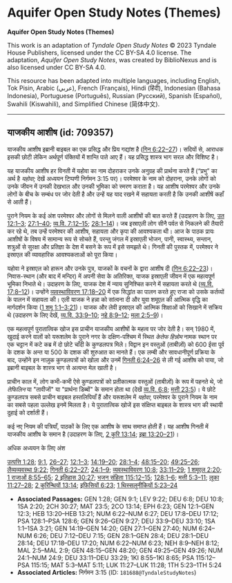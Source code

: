 # Aquifer Open Study Notes (Themes)

**Aquifer Open Study Notes (Themes)**

This work is an adaptation of *Tyndale Open Study Notes* © 2023 Tyndale House Publishers, licensed under the CC BY\-SA 4\.0 license. The adaptation, *Aquifer Open Study Notes*, was created by BiblioNexus and is also licensed under CC BY\-SA 4\.0\.

This resource has been adapted into multiple languages, including English, Tok Pisin, Arabic (عربي), French (Français), Hindi (हिंदी), Indonesian (Bahasa Indonesia), Portuguese (Português), Russian (Русский), Spanish (Español), Swahili (Kiswahili), and Simplified Chinese (简体中文).



--------------------------------

## याजकीय आशीष (id: 709357)

याजकीय आशीष इब्रानी बाइबल का एक प्रसिद्ध और प्रिय गद्यांश है ([गिन 6:22–27](https://ref.ly/Num6:22-Num6:27))। सदियों से, आराधक इसकी छोटी लेकिन अर्थपूर्ण पंक्तियों में शान्ति पाते आए हैं। यह प्रसिद्ध शास्त्र भाग सरल और विशिष्ट है।

यह याजकीय आशीष हर विनती में यहोवा का नाम दोहराकर उनके अनुग्रह की प्रार्थना करते हैं (“प्रभु” का अर्थ है *यहोवा;* देखें अध्ययन टिप्पणी निर्गमन 3:15 पर)। परमेश्वर के नाम को दोहराना, उनके लोगों को उनके जीवन में उनकी देखभाल और उनकी भूमिका को स्मरण कराता है। यह आशीष परमेश्वर और उनके लोगों के बीच के सम्बंध पर जोर देती है और उन्हें यह याद रखने में सहायता करती है कि उनकी आशीषें कहाँ से आती हैं। 

पुराने नियम के कई अंश परमेश्वर और लोगों से मिलने वाली आशीषों की बात करते हैं (उदाहरण के लिए, [उत 12:1–3](https://ref.ly/Gen12:1-Gen12:3); [27:1–40](https://ref.ly/Gen27:1-Gen27:40); [व्य.वि. 7:12–15](https://ref.ly/Deut7:12-Deut7:15); [28:1–14](https://ref.ly/Deut28:1-Deut28:14))। जब इस्राएली लोग सीनै पर्वत से निकलने की तैयारी कर रहे थे, तब उन्हें परमेश्वर की आशीष, सहायता और कृपा की आवश्यकता थी। आज के पाठक प्रायः आशीषों के विषय में सामान्य रूप से सोचते हैं, परन्तु जंगल में इस्राएली भोजन, पानी, स्वास्थ्य, सन्तान, शत्रुओं से सुरक्षा और प्रतिज्ञा के देश में बसने के रूप में इसे समझते थे। गिनती की पुस्तक में, परमेश्वर ने इस्राएल की व्यावहारिक आवश्यकताओं को पूरा किया।

यहोवा ने इस्राएल को हारून और उनके पुत्र, याजकों के वचनों के द्वारा आशीष दी ([गिन 6:22–23](https://ref.ly/Num6:22-Num6:23))। निवास\-स्थान (और बाद में मन्दिर) में अपनी सेवा के अतिरिक्त, याजक इस्राएली जीवन में एक महत्वपूर्ण भूमिका निभाते थे। उदाहरण के लिए, याजक देश में न्याय सुनिश्चित करने में सहायता करते थे ([व्य.वि. 17:8–12](https://ref.ly/Deut17:8-Deut17:12))। उन्होंने [व्यवस्थाविवरण 17:18–20](https://ref.ly/Deut17:18-Deut17:20) में एक सिद्धांत का पालन करते हुए राजा को उसके कर्तव्यों के पालन में सहायता की। एली याजक ने हन्ना को सांत्वना दी और युवा शमूएल की आत्मिक वृद्धि का मार्गदर्शन किया ([1 शमू 1:1–3:21](https://ref.ly/1Sam1:1-1Sam3:21))। याजक और लेवी इस्राएल की आत्मिक शिक्षाओं को सिखाने में सक्रिय थे (उदाहरण के लिए देखें, [व्य.वि. 33:9–10](https://ref.ly/Deut33:9-Deut33:10); [नहे 8:9–12](https://ref.ly/Neh8:9-Neh8:12); [मला 2:5–9](https://ref.ly/Mal2:5-Mal2:9))।

एक महत्वपूर्ण पुरातात्विक खोज इस प्राचीन याजकीय आशीषों के महत्व पर जोर देती है। सन् 1980 में, खुदाई करने वालों को यरूशलेम के पुराने नगर के दक्षिण\-पश्चिम में स्थित *केतेफ हिन्नोम* नामक स्थान पर एक चट्टान में कटे कब्र में दो छोटे चाँदी के कुण्डलपत्र मिले। विद्वान इन वस्तुओं (ताबीज़ों) को 600 ईसा पूर्व के दशक के अन्त या 500 के दशक की शुरुआत का मानते हैं। एक लम्बी और सावधानीपूर्ण प्रक्रिया के बाद, उन्होंने इन नाज़ुक कुण्डलपत्रों को खोला और उनमें [गिनती 6:24–26](https://ref.ly/Num6:24-Num6:26) से ली गई आशीष को पाया, जो इब्रानी बाइबल के शास्त्र भाग से अत्यन्त मेल खाती है।

प्राचीन काल में, लोग कभी\-कभी ऐसे कुण्डलपत्रों को प्रतीकात्मक वस्तुओं (ताबीज़ों) के रूप में पहनते थे, जो *तेफिलिन* या "तावीजों" या "प्रार्थना डिब्बों" के समान होता था (देखें [व्य.वि. 6:8](https://ref.ly/Deut6:8); [मत्ती 23:5](https://ref.ly/Matt23:5))। ये छोटे कुण्डलपत्र सबसे प्राचीन बाइबल हस्तलिपियाँ हैं और यरूशलेम में *यहोवा*, परमेश्वर के पुराने नियम के नाम का सबसे पहला उल्लेख इनमें मिलता है। ये पुरातात्विक खोजें इस संक्षिप्त बाइबल के शास्त्र भाग की स्थायी दुहाई को दर्शाती हैं।

कई नए नियम की पत्रियाँ, पाठकों के लिए एक आशीष के साथ समाप्त होती हैं। यह आशीष गिनती में याजकीय आशीष के समान है (उदाहरण के लिए, [2 कुरि 13:14](https://ref.ly/2Cor13:14); [इब्रा 13:20–21](https://ref.ly/Heb13:20-Heb13:21))।

अधिक अध्ययन के लिए अंश

[उत्पत्ति 1:28](https://ref.ly/Gen1:28); [9:1](https://ref.ly/Gen9:1), [26–27](https://ref.ly/Gen9:26-Gen9:27); [12:1–3](https://ref.ly/Gen12:1-Gen12:3); [14:19–20](https://ref.ly/Gen14:19-Gen14:20); [28:1–4](https://ref.ly/Gen28:1-Gen28:4); [48:15–20](https://ref.ly/Gen48:15-Gen48:20); [49:25–26](https://ref.ly/Gen49:25-Gen49:26); [लैव्यव्यवस्था 9:22](https://ref.ly/Lev9:22); [गिनती 6:22–27](https://ref.ly/Num6:22-Num6:27); [24:1–9](https://ref.ly/Num24:1-Num24:9); [व्यवस्थाविवरण 10:8](https://ref.ly/Deut10:8); [33:11–29](https://ref.ly/Deut33:11-Deut33:29); [1 शमूएल 2:20](https://ref.ly/1Sam2:20); [1 राजाओं 8:55–65](https://ref.ly/1Kgs8:55-1Kgs8:65); [2 इतिहास 30:27](https://ref.ly/2Chr30:27); [भजन संहिता 115:12–15](https://ref.ly/Ps115:12-Ps115:15); [128:1–6](https://ref.ly/Ps128:1-Ps128:6); [मत्ती 5:3–11](https://ref.ly/Matt5:3-Matt5:11); [लूका 11:27–28](https://ref.ly/Luke11:27-Luke11:28); [2 कुरिन्थियों 13:14](https://ref.ly/2Cor13:14); [इफिसियों 6:23](https://ref.ly/Eph6:23); [1 थिस्सलुनीकियों 5:23–24](https://ref.ly/1Thess5:23-1Thess5:24)

* **Associated Passages:** GEN 1:28; GEN 9:1; LEV 9:22; DEU 6:8; DEU 10:8; 1SA 2:20; 2CH 30:27; MAT 23:5; 2CO 13:14; EPH 6:23; GEN 12:1–GEN 12:3; HEB 13:20–HEB 13:21; NUM 6:22–NUM 6:27; DEU 17:8–DEU 17:12; PSA 128:1–PSA 128:6; GEN 9:26–GEN 9:27; DEU 33:9–DEU 33:10; 1SA 1:1–1SA 3:21; GEN 14:19–GEN 14:20; GEN 27:1–GEN 27:40; NUM 6:24–NUM 6:26; DEU 7:12–DEU 7:15; GEN 28:1–GEN 28:4; DEU 28:1–DEU 28:14; DEU 17:18–DEU 17:20; NUM 6:22–NUM 6:23; NEH 8:9–NEH 8:12; MAL 2:5–MAL 2:9; GEN 48:15–GEN 48:20; GEN 49:25–GEN 49:26; NUM 24:1–NUM 24:9; DEU 33:11–DEU 33:29; 1KI 8:55–1KI 8:65; PSA 115:12–PSA 115:15; MAT 5:3–MAT 5:11; LUK 11:27–LUK 11:28; 1TH 5:23–1TH 5:24
* **Associated Articles:** निर्गमन 3:15 (ID: `181688@TyndaleStudyNotes`)

